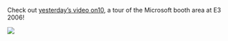 Check out <a href="http://on10.net/TheShow/3010/" target="_blank" class="broken_link">yesterday&#8217;s video on10</a>, a tour of the Microsoft booth area at E3 2006!

<a href="http://on10.net/TheShow/3010/" target="_blank" class="broken_link"><img src="http://www.duncanmackenzie.net/images/EyeCovering.jpg" border="0" /></a>